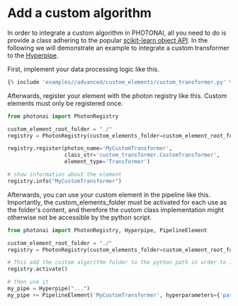 <h1>Add a custom algorithm</h1>

In order to integrate a custom algorithm in PHOTONAI, all you need to do is provide a class adhering to the popular
[scikit-learn object API](https://scikit-learn.org/stable/modules/generated/sklearn.base.BaseEstimator.html). 
In the following we will demonstrate an example to integrate a custom transformer to the 
[Hyperpipe](../../api/base/hyperpipe). 

First, implement your data processing logic like this.
```python
{% include 'examples//advanced/custom_elements/custom_transformer.py' %}
```

Afterwards, register your element with the photon registry like this. 
Custom elements must only be registered once.

```python
from photonai import PhotonRegistry

custom_element_root_folder = "./"
registry = PhotonRegistry(custom_elements_folder=custom_element_root_folder)

registry.register(photon_name='MyCustomTransformer',
                  class_str='custom_transformer.CustomTransformer',
                  element_type='Transformer')

# show information about the element
registry.info("MyCustomTransformer")
```
Afterwards, you can use your custom element in the pipeline like this. 
Importantly, the custom_elements_folder must be activated for each use as the folder's content, and therefore the
custom class implementation might otherwise not be accessible by the python script. 

```python
from photonai import PhotonRegistry, Hyperpipe, PipelineElement

custom_element_root_folder = "./"
registry = PhotonRegistry(custom_elements_folder=custom_element_root_folder)

# This add the custom algorithm folder to the python path in order to import and instantiate the algorithm 
registry.activate()

# then use it 
my_pipe = Hyperpipe("...")
my_pipe += PipelineElement('MyCustomTransformer', hyperparameters={'param1': [1, 2, 3]})
```